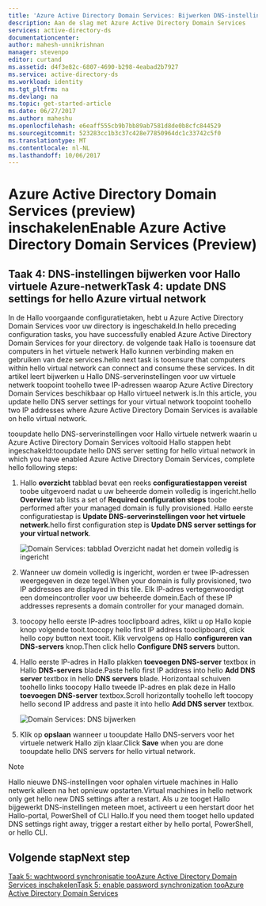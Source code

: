 ```yaml
---
title: 'Azure Active Directory Domain Services: Bijwerken DNS-instellingen voor virtuele Azure-netwerk Hallo | Microsoft Docs'
description: Aan de slag met Azure Active Directory Domain Services
services: active-directory-ds
documentationcenter: 
author: mahesh-unnikrishnan
manager: stevenpo
editor: curtand
ms.assetid: d4f3e82c-6807-4690-b298-4eabad2b7927
ms.service: active-directory-ds
ms.workload: identity
ms.tgt_pltfrm: na
ms.devlang: na
ms.topic: get-started-article
ms.date: 06/27/2017
ms.author: maheshu
ms.openlocfilehash: e6eaff555cb9b7bb89ab7581d8de0b8cfc844529
ms.sourcegitcommit: 523283cc1b3c37c428e77850964dc1c33742c5f0
ms.translationtype: MT
ms.contentlocale: nl-NL
ms.lasthandoff: 10/06/2017
---
```

# <a name="enable-azure-active-directory-domain-services-preview"></a><span data-ttu-id="62d27-103">Azure Active Directory Domain Services (preview) inschakelen</span><span class="sxs-lookup"><span data-stu-id="62d27-103">Enable Azure Active Directory Domain Services (Preview)</span></span>

## <a name="task-4-update-dns-settings-for-hello-azure-virtual-network"></a><span data-ttu-id="62d27-104">Taak 4: DNS-instellingen bijwerken voor Hallo virtuele Azure-netwerk</span><span class="sxs-lookup"><span data-stu-id="62d27-104">Task 4: update DNS settings for hello Azure virtual network</span></span>
<span data-ttu-id="62d27-105">In de Hallo voorgaande configuratietaken, hebt u Azure Active Directory Domain Services voor uw directory is ingeschakeld.</span><span class="sxs-lookup"><span data-stu-id="62d27-105">In hello preceding configuration tasks, you have successfully enabled Azure Active Directory Domain Services for your directory.</span></span> <span data-ttu-id="62d27-106">de volgende taak Hallo is tooensure dat computers in het virtuele netwerk Hallo kunnen verbinding maken en gebruiken van deze services.</span><span class="sxs-lookup"><span data-stu-id="62d27-106">hello next task is tooensure that computers within hello virtual network can connect and consume these services.</span></span> <span data-ttu-id="62d27-107">In dit artikel leert bijwerken u Hallo DNS-serverinstellingen voor uw virtuele netwerk toopoint toohello twee IP-adressen waarop Azure Active Directory Domain Services beschikbaar op Hallo virtueel netwerk is.</span><span class="sxs-lookup"><span data-stu-id="62d27-107">In this article, you update hello DNS server settings for your virtual network toopoint toohello two IP addresses where Azure Active Directory Domain Services is available on hello virtual network.</span></span>

<span data-ttu-id="62d27-108">tooupdate hello DNS-serverinstellingen voor Hallo virtuele netwerk waarin u Azure Active Directory Domain Services voltooid Hallo stappen hebt ingeschakeld:</span><span class="sxs-lookup"><span data-stu-id="62d27-108">tooupdate hello DNS server setting for hello virtual network in which you have enabled Azure Active Directory Domain Services, complete hello following steps:</span></span>

1. <span data-ttu-id="62d27-109">Hallo **overzicht** tabblad bevat een reeks **configuratiestappen vereist** toobe uitgevoerd nadat u uw beheerde domein volledig is ingericht.</span><span class="sxs-lookup"><span data-stu-id="62d27-109">hello **Overview** tab lists a set of **Required configuration steps** toobe performed after your managed domain is fully provisioned.</span></span> <span data-ttu-id="62d27-110">Hallo eerste configuratiestap is **Update DNS-serverinstellingen voor het virtuele netwerk**.</span><span class="sxs-lookup"><span data-stu-id="62d27-110">hello first configuration step is **Update DNS server settings for your virtual network**.</span></span>

    ![Domain Services: tabblad Overzicht nadat het domein volledig is ingericht](./media/getting-started/domain-services-provisioned-overview.png)

2. <span data-ttu-id="62d27-112">Wanneer uw domein volledig is ingericht, worden er twee IP-adressen weergegeven in deze tegel.</span><span class="sxs-lookup"><span data-stu-id="62d27-112">When your domain is fully provisioned, two IP addresses are displayed in this tile.</span></span> <span data-ttu-id="62d27-113">Elk IP-adres vertegenwoordigt een domeincontroller voor uw beheerde domein.</span><span class="sxs-lookup"><span data-stu-id="62d27-113">Each of these IP addresses represents a domain controller for your managed domain.</span></span>

3. <span data-ttu-id="62d27-114">toocopy hello eerste IP-adres tooclipboard adres, klikt u op Hallo kopie knop volgende tooit.</span><span class="sxs-lookup"><span data-stu-id="62d27-114">toocopy hello first IP address tooclipboard, click hello copy button next tooit.</span></span> <span data-ttu-id="62d27-115">Klik vervolgens op Hallo **configureren van DNS-servers** knop.</span><span class="sxs-lookup"><span data-stu-id="62d27-115">Then click hello **Configure DNS servers** button.</span></span>

4. <span data-ttu-id="62d27-116">Hallo eerste IP-adres in Hallo plakken **toevoegen DNS-server** textbox in Hallo **DNS-servers** blade.</span><span class="sxs-lookup"><span data-stu-id="62d27-116">Paste hello first IP address into hello **Add DNS server** textbox in hello **DNS servers** blade.</span></span> <span data-ttu-id="62d27-117">Horizontaal schuiven toohello links toocopy Hallo tweede IP-adres en plak deze in Hallo **toevoegen DNS-server** textbox.</span><span class="sxs-lookup"><span data-stu-id="62d27-117">Scroll horizontally toohello left toocopy hello second IP address and paste it into hello **Add DNS server** textbox.</span></span>

    ![Domain Services: DNS bijwerken](./media/getting-started/domain-services-update-dns.png)

5. <span data-ttu-id="62d27-119">Klik op **opslaan** wanneer u tooupdate Hallo DNS-servers voor het virtuele netwerk Hallo zijn klaar.</span><span class="sxs-lookup"><span data-stu-id="62d27-119">Click **Save** when you are done tooupdate hello DNS servers for hello virtual network.</span></span>

> [!NOTE]
> <span data-ttu-id="62d27-120">Hallo nieuwe DNS-instellingen voor ophalen virtuele machines in Hallo netwerk alleen na het opnieuw opstarten.</span><span class="sxs-lookup"><span data-stu-id="62d27-120">Virtual machines in hello network only get hello new DNS settings after a restart.</span></span> <span data-ttu-id="62d27-121">Als u ze tooget Hallo bijgewerkt DNS-instellingen meteen moet, activeert u een herstart door het Hallo-portal, PowerShell of CLI Hallo.</span><span class="sxs-lookup"><span data-stu-id="62d27-121">If you need them tooget hello updated DNS settings right away, trigger a restart either by hello portal, PowerShell, or hello CLI.</span></span>
>
>

## <a name="next-step"></a><span data-ttu-id="62d27-122">Volgende stap</span><span class="sxs-lookup"><span data-stu-id="62d27-122">Next step</span></span>
[<span data-ttu-id="62d27-123">Taak 5: wachtwoord synchronisatie tooAzure Active Directory Domain Services inschakelen</span><span class="sxs-lookup"><span data-stu-id="62d27-123">Task 5: enable password synchronization tooAzure Active Directory Domain Services</span></span>](active-directory-ds-getting-started-password-sync.md)
